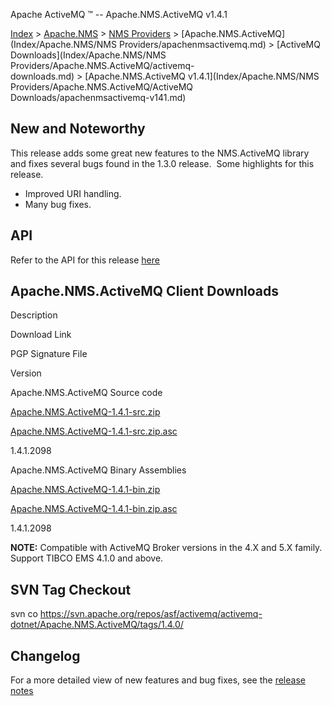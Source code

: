 Apache ActiveMQ ™ -- Apache.NMS.ActiveMQ v1.4.1 

[Index](index.html) > [Apache.NMS](Index/apacheIndex/Overview/nms.md) > [NMS Providers](Index/Apache.NMS/nms-providers.md) > [Apache.NMS.ActiveMQ](Index/Apache.NMS/NMS Providers/apachenmsactivemq.md) > [ActiveMQ Downloads](Index/Apache.NMS/NMS Providers/Apache.NMS.ActiveMQ/activemq-downloads.md) > [Apache.NMS.ActiveMQ v1.4.1](Index/Apache.NMS/NMS Providers/Apache.NMS.ActiveMQ/ActiveMQ Downloads/apachenmsactivemq-v141.md)

New and Noteworthy
------------------

This release adds some great new features to the NMS.ActiveMQ library and fixes several bugs found in the 1.3.0 release.  Some highlights for this release.

*   Improved URI handling.
*   Many bug fixes.

API
---

Refer to the API for this release [here](nms-Index/Site/NavigationIndex/Site/Navigation/Index/Site/Navigation/api.md)

Apache.NMS.ActiveMQ Client Downloads
------------------------------------

Description

Download Link

PGP Signature File

Version

Apache.NMS.ActiveMQ Source code

[Apache.NMS.ActiveMQ-1.4.1-src.zip](http://www.apache.org/dyn/closer.cgi/activemq/apache-nms/1.4.0/Apache.NMS.ActiveMQ-1.4.1-src.zip)

[Apache.NMS.ActiveMQ-1.4.1-src.zip.asc](http://www.apache.org/dyn/closer.cgi/activemq/apache-nms/1.4.0/Apache.NMS.ActiveMQ-1.4.1-src.zip.asc)

1.4.1.2098

Apache.NMS.ActiveMQ Binary Assemblies

[Apache.NMS.ActiveMQ-1.4.1-bin.zip](http://www.apache.org/dyn/closer.cgi/activemq/apache-nms/1.4.0/Apache.NMS.ActiveMQ-1.4.1-bin.zip)

[Apache.NMS.ActiveMQ-1.4.1-bin.zip.asc](http://www.apache.org/dyn/closer.cgi/activemq/apache-nms/1.4.0/Apache.NMS.ActiveMQ-1.4.1-bin.zip.asc)

1.4.1.2098

  

**NOTE:** Compatible with ActiveMQ Broker versions in the 4.X and 5.X family. Support TIBCO EMS 4.1.0 and above.

SVN Tag Checkout
----------------

svn co https://svn.apache.org/repos/asf/activemq/activemq-dotnet/Apache.NMS.ActiveMQ/tags/1.4.0/

Changelog
---------

For a more detailed view of new features and bug fixes, see the [release notes](https://issues.apache.org/activemq/secure/ReleaseNote.jspa?projectId=11010&styleName=Html&version=12188)


